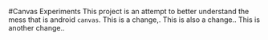 #Canvas Experiments
This project is an attempt to better understand the mess that is android `canvas`.
This is a change,. 
This is also a change..
This is another change..
